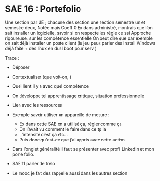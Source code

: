 # SAE 16 : Portefolio

Une section par UE ; chacune des section une section semestre un et semestre deux,
Notée mais Coeff 0
Ex dans administré, montrais que l’on sait installer un logicielle, savoir si on respecte les règle de ssi
Approche rigoureuse, sur les compétence essentielle
On peut dire que par exemple on sait déjà installer un poste client (le jeu peux parler des Install Windows déjà faite + des linux en dual boot pour serv )

Trace :

* Déposer
* Contextualiser (que voit-on, )
* Quel lient il y a avec quel compétence
* On développe tel apprentissage critique, situation professionnelle
* Lien avec les ressources
* Exemple savoir utiliser un appareille de mesure :
  * Ex dans cette SAE on a utilisé ça, régler comme ça
  * On l’avait vu comment le faire dans ce tp la
  * L’intensité c’est ça etc…
  * Puis donc qu'est-ce que j’ai appris avec cette action
* Dans l’onglet généralité il faut se présenter avec profil LinkedIn et mon porte folio.

* SAE 11 parler de trelo
* Le mooc je fait des rappelle aussi dans les autres section
